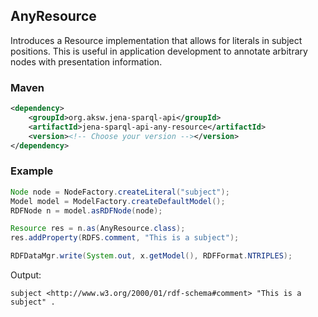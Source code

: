 ## AnyResource

Introduces a Resource implementation that allows for literals in subject positions.
This is useful in application development to annotate arbitrary nodes with presentation information.

### Maven

```xml
<dependency>
    <groupId>org.aksw.jena-sparql-api</groupId>
    <artifactId>jena-sparql-api-any-resource</artifactId>
    <version><!-- Choose your version --></version>
</dependency>
```

### Example

```java
Node node = NodeFactory.createLiteral("subject");
Model model = ModelFactory.createDefaultModel();
RDFNode n = model.asRDFNode(node);

Resource res = n.as(AnyResource.class);
res.addProperty(RDFS.comment, "This is a subject");

RDFDataMgr.write(System.out, x.getModel(), RDFFormat.NTRIPLES);
```

Output:
```
subject <http://www.w3.org/2000/01/rdf-schema#comment> "This is a subject" .
```

